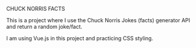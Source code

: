 CHUCK NORRIS FACTS

This is a project where I use the Chuck Norris Jokes (facts) generator API and return a random joke/fact.

I am using Vue.js in this project and practicing CSS styling.

